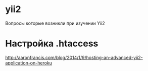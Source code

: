 # yii2
Вопросы которые возникли при изучении Yii2
# Настройка .htaccess
http://aaronfrancis.com/blog/2014/1/9/hosting-an-advanced-yii2-application-on-heroku
